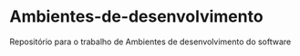 # Ambientes-de-desenvolvimento
Repositório para o trabalho de Ambientes de desenvolvimento do software
